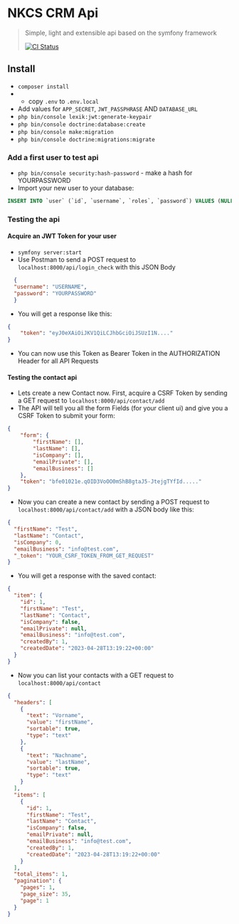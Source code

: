 # NKCS CRM Api
> Simple, light and extensible api based on the symfony framework
>
> [![CI Status](https://github.com/Praesidiarius/nkcs-crm-api/workflows/CI/badge.svg)](https://github.com/Praesidiarius/nkcs-crm-api/actions)

## Install
- ``composer install``
- - copy `.env` to ``.env.local``
- Add values for ``APP_SECRET``, ``JWT_PASSPHRASE`` AND ``DATABASE_URL``
- ``php bin/console lexik:jwt:generate-keypair``
- ``php bin/console doctrine:database:create``
- ``php bin/console make:migration``
- ``php bin/console doctrine:migrations:migrate``

### Add a first user to test api
- ``php bin/console security:hash-password`` - make a hash for YOURPASSWORD
- Import your new user to your database:
```SQL
INSERT INTO `user` (`id`, `username`, `roles`, `password`) VALUES (NULL, 'USERNAME', '[]', 'YOURPASSWORDHASH'); 
```

### Testing the api
#### Acquire an JWT Token for your user
- ``symfony server:start``
- Use Postman to send a POST request to ``localhost:8000/api/login_check`` with this JSON Body
```JSON
  {
  "username": "USERNAME",
  "password": "YOURPASSWORD"
  }
```
- You will get a response like this:
```JSON
{
    "token": "eyJ0eXAiOiJKV1QiLCJhbGciOiJSUzI1N...."
}
```
- You can now use this Token as Bearer Token in the AUTHORIZATION Header for all API Requests

#### Testing the contact api

- Lets create a new Contact now. First, acquire a CSRF Token by sending a GET request to ``localhost:8000/api/contact/add``
- The API will tell you all the form Fields (for your client ui) and give you a CSRF Token to submit your form:
```JSON
{
    "form": {
        "firstName": [],
        "lastName": [],
        "isCompany": [],
        "emailPrivate": [],
        "emailBusiness": []
    },
    "token": "bfe01021e.qOID3VoOO0mShB8gtaJ5-JtejgTYfId....."
}
```

- Now you can create a new contact by sending a POST request to ``localhost:8000/api/contact/add`` with a JSON body like this:
```JSON
{
  "firstName": "Test",
  "lastName": "Contact",
  "isCompany": 0,
  "emailBusiness": "info@test.com",
  "_token": "YOUR_CSRF_TOKEN_FROM_GET_REQUEST"
} 
```
- You will get a response with the saved contact:
```JSON
{
  "item": {
    "id": 1,
    "firstName": "Test",
    "lastName": "Contact",
    "isCompany": false,
    "emailPrivate": null,
    "emailBusiness": "info@test.com",
    "createdBy": 1,
    "createdDate": "2023-04-28T13:19:22+00:00"
  }
}
```

- Now you can list your contacts with a GET request to ``localhost:8000/api/contact``
```JSON
{
  "headers": [
    {
      "text": "Vorname",
      "value": "firstName",
      "sortable": true,
      "type": "text"
    },
    {
      "text": "Nachname",
      "value": "lastName",
      "sortable": true,
      "type": "text"
    }
  ],
  "items": [
    {
      "id": 1,
      "firstName": "Test",
      "lastName": "Contact",
      "isCompany": false,
      "emailPrivate": null,
      "emailBusiness": "info@test.com",
      "createdBy": 1,
      "createdDate": "2023-04-28T13:19:22+00:00"
    }
  ],
  "total_items": 1,
  "pagination": {
    "pages": 1,
    "page_size": 35,
    "page": 1
  }
}
```

